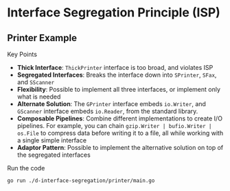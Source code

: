 # Interface Segregation Principle (ISP)

## Printer Example

Key Points
- **Thick Interface**: `ThickPrinter` interface is too broad, and violates ISP
- **Segregated Interfaces**: Breaks the interface down into `SPrinter`, `SFax`, and `SScanner`
- **Flexibility**: Possible to implement all three interfaces, or implement only what is needed
- **Alternate Solution**: The `GPrinter` interface embeds `io.Writer`, and `GScanner` interface embeds `io.Reader`, from the standard library. 
- **Composable Pipelines**: Combine different implementations to create I/O pipelines. For example, you can chain `gzip.Writer | bufio.Writer | os.File` to compress data before writing it to a file, all while working with a single simple interface
- **Adaptor Pattern**: Possible to implement the alternative solution on top of the segregated interfaces

Run the code 
```bash
go run ./d-interface-segregation/printer/main.go
```
